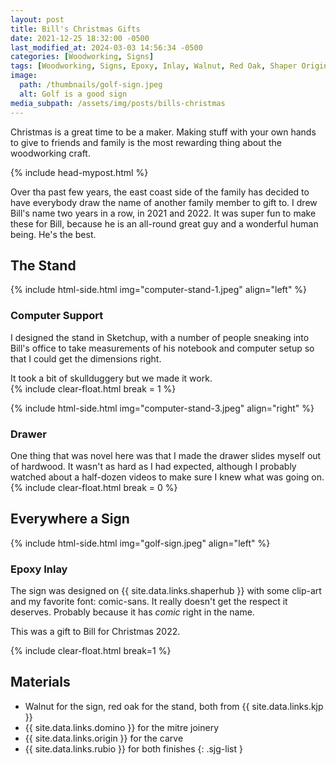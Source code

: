 ```yaml
---
layout: post
title: Bill's Christmas Gifts
date: 2021-12-25 18:32:00 -0500
last_modified_at: 2024-03-03 14:56:34 -0500
categories: [Woodworking, Signs]
tags: [Woodworking, Signs, Epoxy, Inlay, Walnut, Red Oak, Shaper Origin]
image:
  path: /thumbnails/golf-sign.jpeg
  alt: Golf is a good sign
media_subpath: /assets/img/posts/bills-christmas
---
```


Christmas is a great time to be a maker. Making stuff with your own hands to give to friends and family is the most rewarding thing about the woodworking craft.

{% include head-mypost.html %}

Over tha past few years, the east coast side of the family has decided to have everybody draw the name of another family member to gift to. I drew Bill's name two years in a row, in 2021 and 2022. It was super fun to make these for Bill, because he is an all-round great guy and a wonderful human being. He's the best.

## The Stand

{% include html-side.html img="computer-stand-1.jpeg" align="left" %}

### Computer Support

I designed the stand in Sketchup, with a number of people sneaking into Bill's office to take measurements of his notebook and computer setup so that I could get the dimensions right.

It took a bit of skullduggery but we made it work.  
{% include clear-float.html break = 1 %}

{% include html-side.html img="computer-stand-3.jpeg" align="right" %}

### Drawer

One thing that was novel here was that I made the drawer slides myself out of hardwood. It wasn't as hard as I had expected, although I probably watched about a half-dozen videos to make sure I knew what was going on.
{% include clear-float.html break = 0 %}

## Everywhere a Sign

{% include html-side.html img="golf-sign.jpeg" align="left" %}

### Epoxy Inlay

The sign was designed on {{ site.data.links.shaperhub }} with some clip-art and my favorite font: comic-sans. It really doesn't get the respect it deserves. Probably because it has _comic_ right in the name.

This was a gift to Bill for Christmas 2022.

{% include clear-float.html break=1 %}

## Materials

- Walnut for the sign, red oak for the stand, both from {{ site.data.links.kjp }}
- {{ site.data.links.domino }} for the mitre joinery
- {{ site.data.links.origin }} for the carve
- {{ site.data.links.rubio }} for both finishes
  {: .sjg-list }
